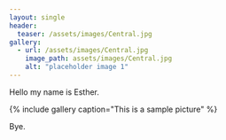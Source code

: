 ```yaml
---
layout: single
header:
  teaser: /assets/images/Central.jpg
gallery:
  - url: /assets/images/Central.jpg
    image_path: assets/images/Central.jpg
    alt: "placeholder image 1" 
---
```

Hello my name is Esther.

{% include gallery caption="This is a sample picture" %}

Bye.
